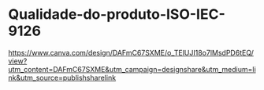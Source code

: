 # Qualidade-do-produto-ISO-IEC-9126
https://www.canva.com/design/DAFmC67SXME/o_TElUJI18o7lMsdPD6tEQ/view?utm_content=DAFmC67SXME&utm_campaign=designshare&utm_medium=link&utm_source=publishsharelink
